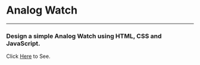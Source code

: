 # Analog Watch

---

### Design a simple Analog Watch using HTML, CSS and JavaScript.

Click [Here](https://gholamzadehhojjat1997.github.io/Analog-Watch/) to See.
